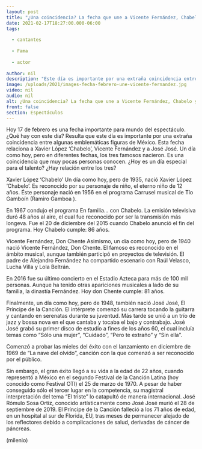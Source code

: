 ```yaml
---
layout: post
title: "¿Una coincidencia? La fecha que une a Vicente Fernández, Chabelo y José José"
date: 2021-02-17T18:27:00.000-06:00
tags:
  
  - cantantes
  
  - Fama
  
  - actor
  
author: nil
description: "Este día es importante por una extraña coincidencia entre estas emblemáticas figuras de México. Esta fecha relaciona a Xavier López ‘Chabelo’, Vicente Fernández y a José José. Te decimos por qué. "
image: /uploads/2021/images-fecha-febrero-une-vicente-fernandez.jpg
video: nil
audio: nil
alt: ¿Una coincidencia? La fecha que une a Vicente Fernández, Chabelo y José José
front: false
section: Espectáculos
---
```


Hoy 17 de febrero es una fecha importante para mundo del espectáculo. ¿Qué hay con este día? Resulta que este día es importante por una extraña coincidencia entre algunas emblemáticas figuras de México. Esta fecha relaciona a Xavier López ‘Chabelo’, Vicente Fernández y a José José.  Un día como hoy, pero en diferentes fechas, los tres famosos nacieron. Es una coincidencia que muy pocas personas conocen. ¿Hoy es un día especial para el talento? ¿Hay relación entre los tres? 

Xavier López ‘Chabelo’ Un día como hoy, pero de 1935, nació Xavier López ‘Chabelo’. Es reconocido por su personaje de niño, el eterno niño de 12 años. Éste personaje nació en 1956 en el programa Carrusel musical de Tío Gamboín (Ramiro Gamboa ).

En 1967 condujo el programa En familia... con Chabelo. La emisión televisiva duró 48 años al aire, el cual fue reconocido por ser la transmisión más longeva. Fue el 20 de diciembre del 2015 cuando Chabelo anunció el fin del programa. Hoy Chabelo cumple: 86 años. 

Vicente Fernández, Don Chente Asimismo, un día como hoy, pero de 1940 nació Vicente Fernández, Don Chente. El famoso es reconocido en el ámbito musical, aunque también participó en proyectos de televisión. El padre de Alejandro Fernández ha compartido escenario con Raúl Velasco, Lucha Villa y Lola Beltrán. 

En 2016 fue su último concierto en el Estadio Azteca para más de 100 mil personas. Aunque ha tenido otras apariciones musicales a lado de su familia, la dinastía Fernández. Hoy don Chente cumple: 81 años.

Finalmente, un día como hoy, pero de 1948, también nació José José, El Príncipe de la Canción. El intérprete comenzó su carrera tocando la guitarra y cantando en serenatas durante su juventud. Más tarde se unió a un trío de jazz y bossa nova en el que cantaba y tocaba el bajo y contrabajo. José José grabó su primer disco de estudio a fines de los años 60, el cual incluía temas como “Sólo una mujer”, “Cuidado”, “Pero te extraño” y “Sin ella”.  

Comenzó a probar las mieles del éxito con el lanzamiento en diciembre de 1969 de “La nave del olvido”, canción con la que comenzó a ser reconocido por el público. 

Sin embargo, el gran éxito llegó a su vida a la edad de 22 años, cuando representó a México en el segundo Festival de la Canción Latina (hoy conocido como Festival OTI) el 25 de marzo de 1970. A pesar de haber conseguido sólo el tercer lugar en la competencia, su magistral interpretación del tema “El triste” lo catapultó de manera internacional. José Rómulo Sosa Ortiz, conocido artísticamente como José José murió el 28 de septiembre de 2019. El Príncipe de la Canción falleció a los 71 años de edad, en un hospital al sur de Florida, EU, tras meses de permanecer alejado de los reflectores debido a complicaciones de salud, derivadas de cáncer de páncreas. 

(milenio)